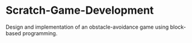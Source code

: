 # Scratch-Game-Development
Design and implementation of an obstacle-avoidance game using block-based programming.
